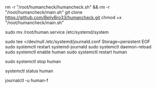 rm -r  "/root/humancheck/humancheck.sh" &&  rm -r "/root/humancheck/main.sh"
git clone https://github.com/BeliyBro33/humancheck.git
chmod +x "/root/humancheck/main.sh"





sudo mv /root/human.service /etc/systemd/system

sudo tee <<EOF >/dev/null /etc/systemd/journald.conf
Storage=persistent
EOF
sudo systemctl restart systemd-journald
sudo systemctl daemon-reload
sudo systemctl enable human
sudo systemctl restart human


sudo systemctl stop human

systemctl status human

journalctl -u human-f
